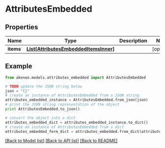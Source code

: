 # AttributesEmbedded


## Properties
Name | Type | Description | Notes
------------ | ------------- | ------------- | -------------
**items** | [**List[AttributesEmbeddedItemsInner]**](AttributesEmbeddedItemsInner.md) |  | [optional] 

## Example

```python
from akeneo.models.attributes_embedded import AttributesEmbedded

# TODO update the JSON string below
json = "{}"
# create an instance of AttributesEmbedded from a JSON string
attributes_embedded_instance = AttributesEmbedded.from_json(json)
# print the JSON string representation of the object
print AttributesEmbedded.to_json()

# convert the object into a dict
attributes_embedded_dict = attributes_embedded_instance.to_dict()
# create an instance of AttributesEmbedded from a dict
attributes_embedded_form_dict = attributes_embedded.from_dict(attributes_embedded_dict)
```
[[Back to Model list]](../README.md#documentation-for-models) [[Back to API list]](../README.md#documentation-for-api-endpoints) [[Back to README]](../README.md)


